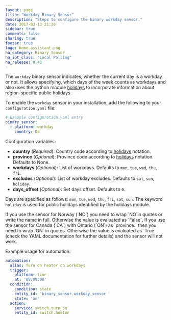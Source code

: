 ```yaml
---
layout: page
title: "Workday Binary Sensor"
description: "Steps to configure the binary workday sensor."
date: 2017-03-13 21:30
sidebar: true
comments: false
sharing: true
footer: true
logo: home-assistant.png
ha_category: Binary Sensor
ha_iot_class: "Local Polling"
ha_release: 0.41
---
```


The `workday` binary sensor indicates, whether the current day is a workday or not. It allows specifying, which days of the week counts as workdays and also uses the python module [holidays](https://pypi.python.org/pypi/holidays) to incorporate information about region-specific public holidays.

To enable the `workday` sensor in your installation, add the following to your `configuration.yaml` file:

```yaml
# Example configuration.yaml entry
binary_sensor:
  - platform: workday
    country: DE
```

Configuration variables:

- **country** (*Required*): Country code according to [holidays](https://pypi.python.org/pypi/holidays/0.8.1) notation.
- **province** (*Optional*): Province code according to [holidays](https://pypi.python.org/pypi/holidays/0.8.1) notation. Defaults to None.
- **workdays** (*Optional*): List of workdays. Defaults to `mon`, `tue`, `wed`, `thu`, `fri`.
- **excludes** (*Optional*): List of workday excludes. Defaults to `sat`, `sun`, `holiday`.
- **days_offset** (*Optional*): Set days offset. Defaults to `0`.

Days are specified as follows: `mon`, `tue`, `wed`, `thu`, `fri`, `sat`, `sun`. The keyword `holiday` is used for public holidays identified by the holidays module.

<p class='note warning'>
If you use the sensor for Norway (`NO`) you need to wrap `NO`in quotes or write the name in full. Otherwise the value is evaluated as `False`.
If you use the sensor for Canada (`CA`) with Ontario (`ON`) as `province:` then you need to wrap `ON` in quotes. Otherwise the value is evaluated as `True` (check the YAML documentation for further details) and the sensor will not work.
</p>

Example usage for automation:

```yaml
automation:
  alias: Turn on heater on workdays
  trigger:
    platform: time
    at: '08:00:00'
  condition:
    condition: state
    entity_id: 'binary_sensor.workday_sensor'
    state: 'on'
  action:
    service: switch.turn_on
    entity_id: switch.heater
```
